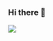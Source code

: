 ### Hi there 👋
<a href="https://github.com/leeranzhi">
<img align="center" src=https://github-readme-stats.vercel.app/api?username=leeranzhi&count_private=true&show_icons=true&include_all_commits=true/>
</a>
<!--
<a href="https://github.com/leeranzhi">
<img align="center" src=https://github-readme-stats.vercel.app/api/top-langs/?username=leeranzhi&layout=compact/>
</a>
-->

<!--
**leeranzhi/leeranzhi** is a ✨ _special_ ✨ repository because its `README.md` (this file) appears on your GitHub profile.

Here are some ideas to get you started:

- 🔭 I’m currently working on ...
- 🌱 I’m currently learning ...
- 👯 I’m looking to collaborate on ...
- 🤔 I’m looking for help with ...
- 💬 Ask me about ...
- 📫 How to reach me: ...
- 😄 Pronouns: ...
- ⚡ Fun fact: ...
-->
